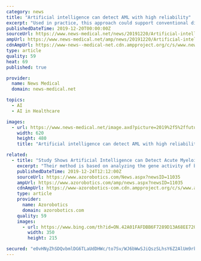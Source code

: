 ```yaml
---
category: news
title: "Artificial intelligence can detect AML with high reliability"
excerpt: "Used in practice, this approach could support conventional diagnostics and possibly accelerate the beginning of therapy. The research results have been published in the journal \"iScience\". Artificial intelligence is a much-discussed topic in medicine ..."
publishedDateTime: 2019-12-20T00:00:00Z
sourceUrl: https://www.news-medical.net/news/20191220/Artificial-intelligence-can-detect-AML-with-high-reliability.aspx
ampUrl: https://www.news-medical.net/amp/news/20191220/Artificial-intelligence-can-detect-AML-with-high-reliability.aspx
cdnAmpUrl: https://www-news--medical-net.cdn.ampproject.org/c/s/www.news-medical.net/amp/news/20191220/Artificial-intelligence-can-detect-AML-with-high-reliability.aspx
type: article
quality: 59
heat: 69
published: true

provider:
  name: News Medical
  domain: news-medical.net

topics:
  - AI
  - AI in Healthcare

images:
  - url: https://www.news-medical.net/image.axd?picture=2019%2f5%2ffuturistic_techno_design_on_background_of_supercomputer_data_center_-_Image_-_Timofeev_Vladimir_M1_402c068791b640469e416c4f55d84afe-620x480.jpg
    width: 620
    height: 480
    title: "Artificial intelligence can detect AML with high reliability"

related:
  - title: "Study Shows Artificial Intelligence can Detect Acute Myeloid Leukemia"
    excerpt: "Their method is based on analyzing the gene activity of blood cells. When applied in practice, this method could support traditional diagnostics and probably expedite the start of therapy. The study outcomes have been reported in the iScience journal. Artificial intelligence is a much-discussed topic in medicine, especially in the field of ..."
    publishedDateTime: 2019-12-24T12:12:00Z
    sourceUrl: https://www.azorobotics.com/News.aspx?newsID=11035
    ampUrl: https://www.azorobotics.com/amp/news.aspx?newsID=11035
    cdnAmpUrl: https://www-azorobotics-com.cdn.ampproject.org/c/s/www.azorobotics.com/amp/news.aspx?newsID=11035
    type: article
    provider:
      name: Azorobotics
      domain: azorobotics.com
    quality: 59
    images:
      - url: https://www.bing.com/th?id=ON.42A01FAFDBB6F7289D13A68EE7207414
        width: 350
        height: 215

secured: "e0vHNyZhSDQvbmlDG6TLaUdDHWc/to7Sv/WJ6bWwSJiQszSLhsY6Z2AlUm9rkL8awkhED3aClZzVDqS772GxRuu4LsZP6jyZbhYtYixm+I+uxyBo4pVG0Y0fyYd+jATnt5agSe4DuBtWfQA1BL4LR5czzFgdW5lMYfznUNpqp9rEvi9fcydyQKQhaIgkMA2Xf1UEG7qQZj4RZMZcpC63nhzCoMUco7uvnI5+258IgUY92XZGSrUtAU3EcUveyHk7L6vshOn4PFoRS/YlIlspHQ==;IAiaUmEUGwwcCOuU2irRKA=="
---
```


